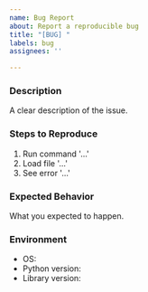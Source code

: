 ```yaml
---
name: Bug Report
about: Report a reproducible bug
title: "[BUG] "
labels: bug
assignees: ''

---
```


### Description
A clear description of the issue.

### Steps to Reproduce
1. Run command '...'
2. Load file '...'
3. See error '...'

### Expected Behavior
What you expected to happen.

### Environment
- OS:
- Python version:
- Library version:
